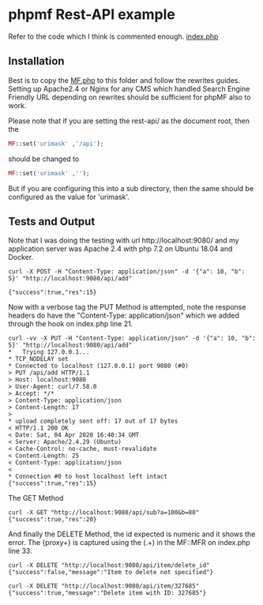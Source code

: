 # phpmf Rest-API example

Refer to the code which I think is commented enough. [index.php](./index.php)

## Installation

Best is to copy the [MF.php](../../src/MF.php) to this folder and follow the rewrites
guides. Setting up Apache2.4 or Nginx for any CMS which handled Search Engine Friendly URL depending on rewrites should be sufficient for phpMF also to work.

Please note that if you are setting the rest-api/ as the document root, then the

```php
MF::set('urimask' ,'/api');
```
should be changed to 

```php
MF::set('urimask' ,'');
```
But if you are configuring this into a sub directory, then the same should be configured as the value for 'urimask'.

## Tests and Output

Note that I was doing the testing with url http://localhost:9080/ and my application server was Apache 2.4 with php 7.2 on Ubuntu 18.04 and Docker.

```
curl -X POST -H "Content-Type: application/json" -d '{"a": 10, "b": 5}' "http://localhost:9080/api/add"

{"success":true,"res":15}
```

Now with a verbose tag the PUT Method is attempted, note the response headers do have the "Content-Type: application/json" which we added through the hook on index.php line 21.

```
curl -vv -X PUT -H "Content-Type: application/json" -d '{"a": 10, "b": 5}' "http://localhost:9080/api/add"
*   Trying 127.0.0.1...
* TCP_NODELAY set
* Connected to localhost (127.0.0.1) port 9080 (#0)
> PUT /api/add HTTP/1.1
> Host: localhost:9080
> User-Agent: curl/7.58.0
> Accept: */*
> Content-Type: application/json
> Content-Length: 17
> 
* upload completely sent off: 17 out of 17 bytes
< HTTP/1.1 200 OK
< Date: Sat, 04 Apr 2020 16:40:34 GMT
< Server: Apache/2.4.29 (Ubuntu)
< Cache-Control: no-cache, must-revalidate
< Content-Length: 25
< Content-Type: application/json
< 
* Connection #0 to host localhost left intact
{"success":true,"res":15}
```

The GET Method

```
curl -X GET "http://localhost:9080/api/sub?a=100&b=80"
{"success":true,"res":20}
```

And finally the DELETE Method, the id expected is numeric and it shows the error. The {proxy+} is captured using the (.+) in the MF::MFR on index.php line 33.

```
curl -X DELETE "http://localhost:9080/api/item/delete_id"
{"success":false,"message":"Item to delete not specified"}

curl -X DELETE "http://localhost:9080/api/item/327685"
{"success":true,"message":"Delete item with ID: 327685"}
```